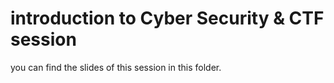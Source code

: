 # introduction to Cyber Security & CTF session

you can find the slides of this session in this folder.